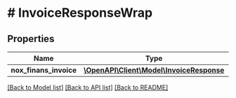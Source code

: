 # # InvoiceResponseWrap

## Properties

Name | Type | Description | Notes
------------ | ------------- | ------------- | -------------
**nox_finans_invoice** | [**\OpenAPI\Client\Model\InvoiceResponse**](InvoiceResponse.md) |  | [optional]

[[Back to Model list]](../../README.md#models) [[Back to API list]](../../README.md#endpoints) [[Back to README]](../../README.md)
